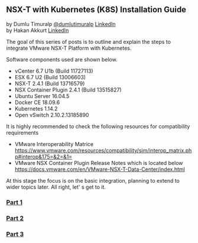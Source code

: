 ## NSX-T with Kubernetes (K8S) Installation Guide
by Dumlu Timuralp [@dumlutimuralp](https://twitter.com/dumlutimuralp) [LinkedIn](https://www.linkedin.com/in/dumlutimuralp/)  
by Hakan Akkurt [LinkedIn](https://www.linkedin.com/in/hakkurt/)

The goal of this series of posts is to outline and explain the steps to integrate VMware NSX-T Platform with Kubernetes. 

Software components used are shown below.

- vCenter 6.7 U1b (Build 11727113)
- ESX 6.7 U2 (Build 13006603)
- NSX-T 2.4.1 (Build 13716579)
- NSX Container Plugin 2.4.1 (Build 13515827)
- Ubuntu Server 16.04.5
- Docker CE 18.09.6
- Kubernetes 1.14.2
- Open vSwitch 2.10.2.13185890

It is highly recommended to check the following resources for compatibility requirements
* VMware Interoperability Matrice  
https://www.vmware.com/resources/compatibility/sim/interop_matrix.php#interop&175=&2=&1=
* VMware NSX Container Plugin Release Notes which is located below  
https://docs.vmware.com/en/VMware-NSX-T-Data-Center/index.html

At this stage the focus is on the basic integration, planning to extend to wider topics later. All right, let' s get to it.

### [Part 1](https://github.com/dumlutimuralp/nsx-t-k8s/blob/master/Part%201/README.md)

### [Part 2](https://github.com/dumlutimuralp/nsx-t-k8s/blob/master/Part%202/README.md)

### [Part 3](https://github.com/dumlutimuralp/nsx-t-k8s/blob/master/Part%203/README.md)



